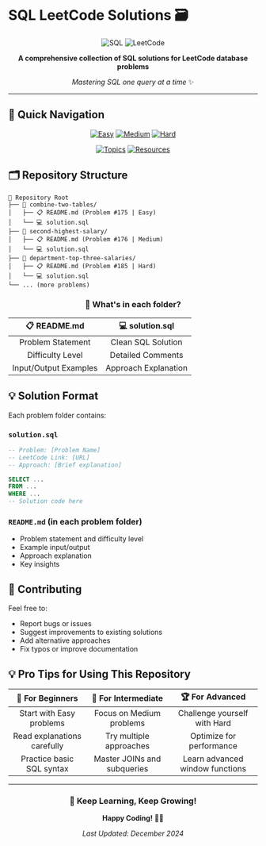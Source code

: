 # SQL LeetCode Solutions 🗃️

<div align="center">

![SQL](https://img.shields.io/badge/SQL-4479A1?style=for-the-badge&logo=mysql&logoColor=white)
![LeetCode](https://img.shields.io/badge/LeetCode-FFA116?style=for-the-badge&logo=leetcode&logoColor=black)

**A comprehensive collection of SQL solutions for LeetCode database problems**

*Mastering SQL one query at a time* ✨

</div>

---

## 🎯 Quick Navigation

<div align="center">

[![Easy](https://img.shields.io/badge/Easy-00B74A?style=for-the-badge&logo=checkmarx&logoColor=white)](#easy-problems)
[![Medium](https://img.shields.io/badge/Medium-FFA500?style=for-the-badge&logo=databricks&logoColor=white)](#medium-problems)
[![Hard](https://img.shields.io/badge/Hard-FF0000?style=for-the-badge&logo=apache&logoColor=white)](#hard-problems)

[![Topics](https://img.shields.io/badge/Browse_by_Topics-9932CC?style=for-the-badge&logo=gitbook&logoColor=white)](#-problems-by-topic)
[![Resources](https://img.shields.io/badge/Learning_Resources-4169E1?style=for-the-badge&logo=bookstack&logoColor=white)](#-resources)

</div>

## 🗂️ Repository Structure

```
📁 Repository Root
├── 📁 combine-two-tables/
│   ├── 📋 README.md (Problem #175 | Easy)
│   └── 💻 solution.sql
├── 📁 second-highest-salary/
│   ├── 📋 README.md (Problem #176 | Medium)
│   └── 💻 solution.sql
├── 📁 department-top-three-salaries/
│   ├── 📋 README.md (Problem #185 | Hard)
│   └── 💻 solution.sql
└── ... (more problems)
```

<div align="center">

### 🌟 **What's in each folder?**

| 📋 **README.md** | 💻 **solution.sql** |
|:----------------:|:-------------------:|
| Problem Statement | Clean SQL Solution |
| Difficulty Level | Detailed Comments |
| Input/Output Examples | Approach Explanation |

</div>

## 💡 Solution Format

Each problem folder contains:

### `solution.sql`
```sql
-- Problem: [Problem Name]
-- LeetCode Link: [URL]
-- Approach: [Brief explanation]

SELECT ...
FROM ...
WHERE ...
-- Solution code here
```

### `README.md` (in each problem folder)
- Problem statement and difficulty level
- Example input/output
- Approach explanation
- Key insights

## 🤝 Contributing

Feel free to:
- Report bugs or issues
- Suggest improvements to existing solutions
- Add alternative approaches
- Fix typos or improve documentation


## 💡 Pro Tips for Using This Repository

<div align="center">

| 🎯 **For Beginners** | 🚀 **For Intermediate** | 🏆 **For Advanced** |
|:--------------------:|:------------------------:|:--------------------:|
| Start with Easy problems | Focus on Medium problems | Challenge yourself with Hard |
| Read explanations carefully | Try multiple approaches | Optimize for performance |
| Practice basic SQL syntax | Master JOINs and subqueries | Learn advanced window functions |

</div>

---

<div align="center">

### 🎯 **Keep Learning, Keep Growing!**

**Happy Coding!** 🚀✨

*Last Updated: December 2024*

</div>
